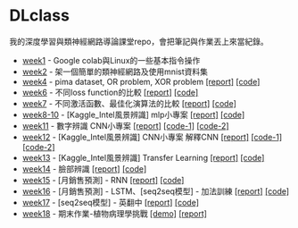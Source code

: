 DLclass
=====

我的深度學習與類神經網路導論課堂repo，會把筆記與作業丟上來當紀錄。

* [week1] - Google colab與Linux的一些基本指令操作
* [week2] - 架一個簡單的類神經網路及使用mnist資料集
* [week4] - pima dataset, OR problem, XOR problem
[[report]](https://github.com/alanhc/DLclass/blob/master/week-4/week4-hw1-answer.pdf)
[[code]](https://github.com/alanhc/DLclass/blob/master/week-4/week4-hw1.ipynb)
* [week6] - 不同loss function的比較
[[report]](https://github.com/alanhc/DLclass/blob/master/week-6/%E6%B7%B1%E5%BA%A6%E5%AD%B8%E7%BF%92%E5%B0%8E%E8%AB%96w6class.pdf)
[[code]](https://github.com/alanhc/DLclass/blob/master/week-6/week6_class_kl_loss_func_new.py)
* [week7] - 不同激活函數、最佳化演算法的比較
[[report]](https://github.com/alanhc/DLclass/blob/master/week-7/hw0407.pdf)
[[code]](https://github.com/alanhc/DLclass/blob/master/week-7/week7_hw.py)
* [week8-10] - [Kaggle_Intel風景辨識] mlp小專案
[[report]](https://github.com/alanhc/DLclass/blob/master/week-8-10/week10.pdf)
[[code]](https://github.com/alanhc/DLclass/blob/master/week-8-10/week8_10.py)
* [week11] - 數字辨識 CNN小專案
[[report]](https://github.com/alanhc/DLclass/blob/master/week-11/week11_v2.pdf)
[[code-1]](https://github.com/alanhc/DLclass/blob/master/week-11/week11.py)
[[code-2]](https://github.com/alanhc/DLclass/blob/master/week-11/week11-2.py)
* [week12] - [Kaggle_Intel風景辨識] CNN小專案 解釋CNN
[[report]](https://github.com/alanhc/DLclass/blob/master/week-12/week12.pdf)
[[code-1]](https://github.com/alanhc/DLclass/blob/master/week-12/week12.py)
[[code-2]](https://github.com/alanhc/DLclass/blob/master/week-12/week12-2.py)
* [week13] - [Kaggle_Intel風景辨識] Transfer Learning
[[report]](https://github.com/alanhc/DLclass/blob/master/week-13/week13.pdf)
[[code]](https://github.com/alanhc/DLclass/blob/master/week-13/week13.py)
* [week14] - 臉部辨識
[[report]](https://github.com/alanhc/DLclass/blob/master/week-14/week14.pdf)
[[code]](https://github.com/alanhc/DLclass/blob/master/week-14/week14_hw.py)
* [week15] - [月銷售預測] - RNN
[[report]](https://github.com/alanhc/DLclass/blob/master/week-15/week15.pdf)
[[code]](https://github.com/alanhc/DLclass/blob/master/week-15/week15.py)
* [week16] - [月銷售預測] - LSTM、[seq2seq模型] - 加法訓練
[[report]](https://github.com/alanhc/DLclass/blob/master/week-16/week16.pdf)
[[code]](https://github.com/alanhc/DLclass/blob/master/week-16/week16_2.py)
* [week17] - [seq2seq模型] - 英翻中
[[report]](https://github.com/alanhc/DLclass/blob/master/week-17/week17.pdf)
[[code]](https://github.com/alanhc/DLclass/blob/master/week-17/week17.py)
* [week18] - 期末作業-植物病理學挑戰
[[demo]](https://github.com/alanhc/DLclass/blob/master/week-18/Plant%20Pathology%20Challenge%20-%20v8%20-%20demo.pdf)
[[report]](https://github.com/alanhc/DLclass/blob/master/week-18/%E6%9C%9F%E6%9C%AB%E4%BD%9C%E6%A5%AD%20-%20report.pdf)

[week1]:https://github.com/alanhc/DLclass/tree/master/week-1
[week2]:https://github.com/alanhc/DLclass/tree/master/week-2
[week3]:https://github.com/alanhc/DLclass/tree/master/week-1
[week4]:https://github.com/alanhc/DLclass/tree/master/week-4
[week6]:https://github.com/alanhc/DLclass/tree/master/week-6
[week7]:https://github.com/alanhc/DLclass/tree/master/week-7
[week8-10]:https://github.com/alanhc/DLclass/tree/master/week-8-10
[week11]:https://github.com/alanhc/DLclass/tree/master/week-11
[week12]:https://github.com/alanhc/DLclass/tree/master/week-12
[week13]:https://github.com/alanhc/DLclass/tree/master/week-13
[week14]:https://github.com/alanhc/DLclass/tree/master/week-14
[week15]:https://github.com/alanhc/DLclass/tree/master/week-15
[week16]:https://github.com/alanhc/DLclass/tree/master/week-16
[week17]:https://github.com/alanhc/DLclass/tree/master/week-17
[week18]:https://github.com/alanhc/DLclass/tree/master/week-18

